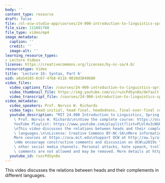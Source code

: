```yaml
---
body: ''
content_type: resource
draft: false
file: /ol-ocw-studio-app/courses/24-900-introduction-to-linguistics-spring-2022/ocw_24900_lecture16_2022apr05_360p_16_9.mp4
file_size: 111601760
file_type: video/mp4
image_metadata:
  caption: ''
  credit: ''
  image-alt: ''
learning_resource_types:
- Lecture Videos
license: https://creativecommons.org/licenses/by-nc-sa/4.0/
resourcetype: Video
title: 'Lecture 16: Syntax, Part 6'
uid: a8a54185-0c67-47b8-811b-9010d3849b80
video_files:
  video_captions_file: /courses/24-900-introduction-to-linguistics-spring-2022/1UKWJD0NdThMRMdv-5YkhH7Tm-7vY1wb8_transcript.webvtt
  video_thumbnail_file: https://img.youtube.com/vi/ruzcPdSyn8o/default.jpg
  video_transcript_file: /courses/24-900-introduction-to-linguistics-spring-2022/1UKWJD0NdThMRMdv-5YkhH7Tm-7vY1wb8_transcript.pdf
video_metadata:
  video_speakers: Prof. Norvin W. Richards
  video_tags: head-initial, head-final, headedness, final-over-final constraint
  youtube_description: "MIT 24.900 Introduction to Linguistics, Spring 2022\nInstructor:\
    \ Prof. Norvin W. Richards\n\nView the complete course: https://ocw.mit.edu/courses/24-900-introduction-to-linguistics-spring-2022/\n\
    YouTube Playlist: https://www.youtube.com/playlist?list=PLUl4u3cNGP63BZGNOqrF2qf_yxOjuG35j\n\
    \nThis video discusses the relations between heads and their complements in different\
    \ languages.\n\nLicense: Creative Commons BY-NC-SA\nMore information at https://ocw.mit.edu/terms\n\
    More courses at https://ocw.mit.edu\nSupport OCW at http://ow.ly/a1If50zVRlQ\n\
    \nWe encourage constructive comments and discussion on OCW\u2019s YouTube and\
    \ other social media channels. Personal attacks, hate speech, trolling, and inappropriate\
    \ comments are not allowed and may be removed. More details at https://ocw.mit.edu/comments.\n"
  youtube_id: ruzcPdSyn8o
---
```

This video discusses the relations between heads and their complements in different languages.